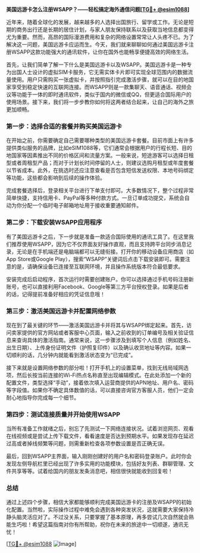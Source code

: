 **美国远游卡怎么注册WSAPP？——轻松搞定海外通信问题[[TG💪+ @esim1088](https://t.me/s/esim1088)]**

近年来，随着全球化的发展，越来越多的人选择出国旅行、留学或工作。无论是短期的商务出行还是长期的居住计划，与家人朋友保持联系以及获取当地信息都变得尤为重要。然而，高昂的国际漫游费用和复杂的网络设置常常让人头疼不已。为了解决这一问题，美国远游卡应运而生。今天，我们就来聊聊如何通过美国远游卡注册WSAPP这款功能强大的通讯软件，让你在国外也能畅享便捷高效的网络生活。

首先，让我们简单了解一下什么是美国远游卡以及WSAPP。美国远游卡是一种专为出国人士设计的虚拟SIM卡服务，它无需实体卡片即可实现全球范围内的数据流量使用。用户只需购买一张虚拟卡，并按照指引完成激活步骤，就可以在目的地国家享受到稳定快速的互联网连接。而WSAPP则是一款集聊天、语音通话、视频会议等功能于一体的即时通讯软件，类似于国内的微信或QQ，但更适合国际用户的使用场景。接下来，我们将一步步教你如何将这两者结合起来，让自己的海外之旅更加顺畅。

### 第一步：选择合适的套餐并购买美国远游卡

在开始之前，你需要确定自己需要哪种类型的美国远游卡套餐。目前市面上有许多提供类似服务的品牌，比如eSIM1088等，它们通常会根据用户的行程长短、目的地国家等因素推出不同的价格区间和流量方案。一般来说，短途游客可以选择日租型或者周租型产品；而对于计划长时间停留的人士，则建议选购月租型或年度套餐以节省成本。此外，在挑选时还应注意查看是否包含短信发送权限、本地号码绑定等功能，这些都会影响到后续的操作体验。

完成套餐选择后，登录相关平台进行下单支付即可。大多数情况下，整个过程非常简单快捷，支持信用卡、PayPal等多种付款方式。一旦订单成功提交，系统会自动为你分配一个临时电子邮箱地址用于接收重要通知邮件。

### 第二步：下载安装WSAPP应用程序

有了美国远游卡之后，下一步就是准备一款适合国际使用的通讯工具了。在这里我们推荐使用WSAPP，因为它不仅界面友好操作直观，而且支持跨平台同步消息记录，无论是在手机端还是电脑端都可以无缝衔接。打开你的移动设备应用商店（如App Store或Google Play），搜索“WSAPP”关键词后点击下载安装即可。需要注意的是，请确保设备已连接至互联网环境，并且操作系统版本符合最低要求。

安装完成后启动程序，首次运行时需要创建账户。你可以选择通过手机号码注册新账号，也可以直接利用Facebook、Google等第三方平台授权登录。如果是后者的话，记得提前准备好相应的凭证信息哦！

### 第三步：激活美国远游卡并配置网络参数

现在到了最关键的环节——激活美国远游卡并将其与WSAPP绑定起来。首先，访问卖家提供的官方网站或者客服中心页面，输入之前收到的订单编号及相关验证信息来查询具体的激活指南。通常来说，这一步骤涉及到填写个人信息（例如姓名、出生日期）、上传身份证明文件（护照复印件）以及确认收货地址等内容。如果一切顺利的话，几分钟内就能看到激活状态变为“已完成”。

接下来就是设置网络参数的部分啦！打开手机上的设置菜单，找到无线局域网选项，然后长按当前连接的Wi-Fi热点名称直至出现编辑模式。在此处添加一个新的配置文件，类型选择“手动”，接着依次填入运营商提供的APN地址、用户名、密码等字段值。如果你不确定具体数值的话，可以直接咨询官方客服人员，他们一定会耐心地指导你完成每一个细节。

### 第四步：测试连接质量并开始使用WSAPP

当所有准备工作就绪之后，别忘了先测试一下网络连接状况。试着浏览网页、观看在线视频或是尝试上传下载文件，看看速度是否达到预期水平。如果发现存在延迟过高或者掉线频繁等问题，则需重新检查各项参数设置是否正确无误。

最后，回到WSAPP主界面，输入刚刚创建好的用户名和密码登录账户。此时你会发现左侧导航栏里已经出现了许多实用的功能模块，包括好友列表、群聊管理、文件共享等等。试着给国内的朋友发条消息吧，相信很快就能收到回复啦！

### 总结

通过上述四个步骤，相信大家都能够顺利完成美国远游卡的注册及WSAPP的初始化配置。当然啦，实际操作过程中难免会遇到各种突发状况，这就需要大家保持冷静头脑灵活应对了。不过没关系，只要掌握了基本原理，再多尝试几次自然就会熟能生巧啦！希望这篇指南对你有所帮助，祝你在未来的旅途中一切顺遂，通讯无忧！

[[TG💪+ @esim1088](https://t.me/s/esim1088) ![Image](https://i.postimg.cc/4NQfJmqS/Snipaste-2025-05-13-00-14-12.png)]